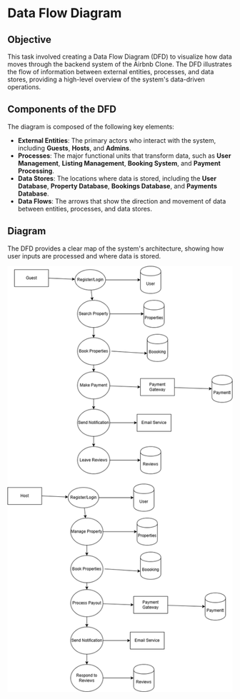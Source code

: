# Data Flow Diagram

## Objective
This task involved creating a Data Flow Diagram (DFD) to visualize how data moves through the backend system of the Airbnb Clone. The DFD illustrates the flow of information between external entities, processes, and data stores, providing a high-level overview of the system's data-driven operations.

## Components of the DFD
The diagram is composed of the following key elements:
- **External Entities**: The primary actors who interact with the system, including **Guests**, **Hosts**, and **Admins**.
- **Processes**: The major functional units that transform data, such as **User Management**, **Listing Management**, **Booking System**, and **Payment Processing**.
- **Data Stores**: The locations where data is stored, including the **User Database**, **Property Database**, **Bookings Database**, and **Payments Database**.
- **Data Flows**: The arrows that show the direction and movement of data between entities, processes, and data stores.

## Diagram
The DFD provides a clear map of the system's architecture, showing how user inputs are processed and where data is stored.

![Airbnb Data Flow Diagram](./data-flow-diagram/data-flow.png)
